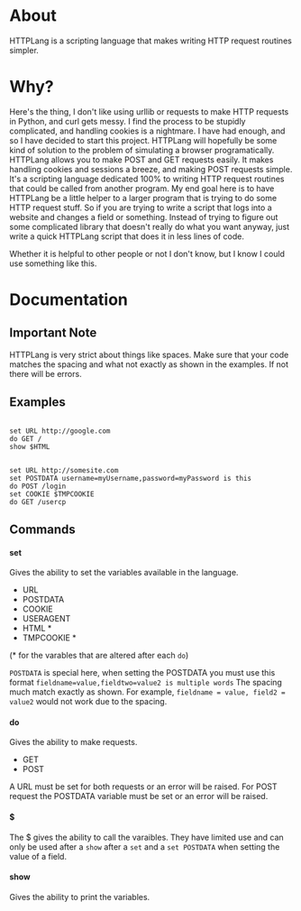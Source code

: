 About
=====

HTTPLang is a scripting language that makes writing HTTP request routines simpler.

Why?
====

Here's the thing, I don't like using urllib or requests to make HTTP requests in Python, and curl gets messy. I find the process to be stupidly complicated, and handling cookies is a nightmare. I have had enough, and so I have decided to start this project. HTTPLang will hopefully be some kind of solution to the problem of simulating a browser programatically. HTTPLang allows you to make POST and GET requests easily. It makes handling cookies and sessions a breeze, and making POST requests simple. It's a scripting language dedicated 100% to writing HTTP request routines that could be called from another program. My end goal here is to have HTTPLang be a little helper to a larger program that is trying to do some HTTP request stuff. So if you are trying to write a script that logs into a website and changes a field or something. Instead of trying to figure out some complicated library that doesn't really do what you want anyway, just write a quick HTTPLang script that does it in less lines of code. 

Whether it is helpful to other people or not I don't know, but I know I could use something like this.

Documentation
=============

Important Note
--------------

HTTPLang is very strict about things like spaces. Make sure that your code matches the spacing and what not exactly as shown in the examples. If not there will be errors.

Examples
--------

```

set URL http://google.com
do GET /
show $HTML

``` 

```

set URL http://somesite.com
set POSTDATA username=myUsername,password=myPassword is this
do POST /login
set COOKIE $TMPCOOKIE
do GET /usercp

```


Commands
--------

#### set

Gives the ability to set the variables available in the language.

- URL
- POSTDATA
- COOKIE
- USERAGENT
- HTML \*
- TMPCOOKIE \*

(\* for the varables that are altered after each `do`)


`POSTDATA` is special here, when setting the POSTDATA you must use this format ```fieldname=value,fieldtwo=value2 is multiple words``` The spacing much match exactly as shown. For example, ```fieldname = value, field2 = value2``` would not work due to the spacing.

#### do

Gives the ability to make requests.

- GET
- POST

A URL must be set for both requests or an error will be raised. For POST request the POSTDATA variable must be set or an error will be raised.

#### $

The $ gives the ability to call the varaibles. They have limited use and can only be used after a `show` after a `set` and a `set POSTDATA` when setting the value of a field.

#### show

Gives the ability to print the variables.  

